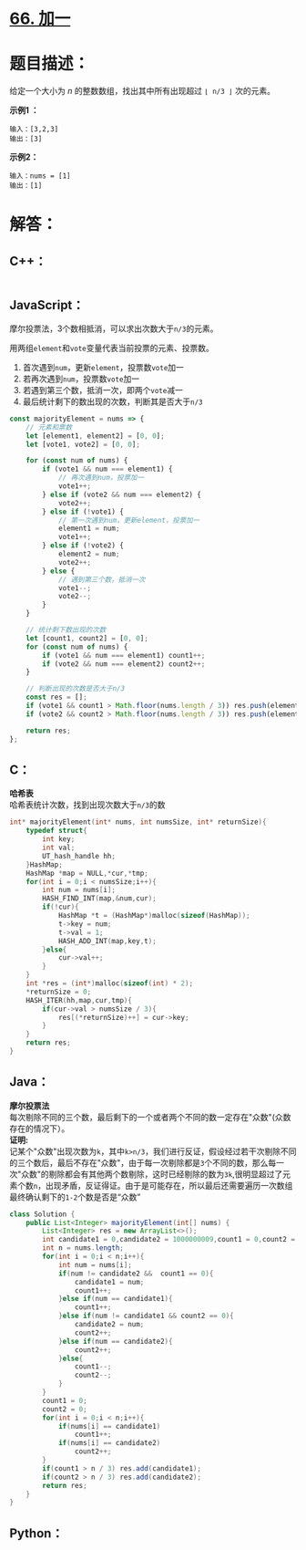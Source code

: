 # [66. 加一](https://leetcode-cn.com/problems/plus-one/)

# 题目描述：

给定一个大小为 *n* 的整数数组，找出其中所有出现超过 `⌊ n/3 ⌋` 次的元素。



**示例1 ：**

```
输入：[3,2,3]
输出：[3]
```

**示例2：**

```
输入：nums = [1]
输出：[1]
```



# 解答：

## C++：

```C++

```

## JavaScript：

摩尔投票法，3个数相抵消，可以求出次数大于`n/3`的元素。

用两组`element`和`vote`变量代表当前投票的元素、投票数。

1. 首次遇到`num`，更新`element`，投票数`vote`加一
2. 若再次遇到`num`，投票数`vote`加一
3. 若遇到第三个数，抵消一次，即两个`vote`减一
4. 最后统计剩下的数出现的次数，判断其是否大于`n/3`

```javascript
const majorityElement = nums => {
    // 元素和票数
    let [element1, element2] = [0, 0];
    let [vote1, vote2] = [0, 0];

    for (const num of nums) {
        if (vote1 && num === element1) {
            // 再次遇到num，投票加一
            vote1++;
        } else if (vote2 && num === element2) {
            vote2++;
        } else if (!vote1) {
            // 第一次遇到num，更新element，投票加一
            element1 = num;
            vote1++;
        } else if (!vote2) {
            element2 = num;
            vote2++;
        } else {
            // 遇到第三个数，抵消一次
            vote1--;
            vote2--;
        }
    }

    // 统计剩下数出现的次数
    let [count1, count2] = [0, 0];
    for (const num of nums) {
        if (vote1 && num === element1) count1++;
        if (vote2 && num === element2) count2++;
    }

    // 判断出现的次数是否大于n/3
    const res = [];
    if (vote1 && count1 > Math.floor(nums.length / 3)) res.push(element1);
    if (vote2 && count2 > Math.floor(nums.length / 3)) res.push(element2);

    return res;
};
```

## C：
**哈希表**  
哈希表统计次数，找到出现次数大于`n/3`的数
```c
int* majorityElement(int* nums, int numsSize, int* returnSize){
    typedef struct{
        int key;
        int val;
        UT_hash_handle hh;
    }HashMap;
    HashMap *map = NULL,*cur,*tmp;
    for(int i = 0;i < numsSize;i++){
        int num = nums[i];
        HASH_FIND_INT(map,&num,cur);
        if(!cur){
            HashMap *t = (HashMap*)malloc(sizeof(HashMap));
            t->key = num;
            t->val = 1;
            HASH_ADD_INT(map,key,t);
        }else{
            cur->val++;
        }
    }
    int *res = (int*)malloc(sizeof(int) * 2);
    *returnSize = 0;
    HASH_ITER(hh,map,cur,tmp){
        if(cur->val > numsSize / 3){
            res[(*returnSize)++] = cur->key;
        }
    }
    return res;
}
```

## Java：
**摩尔投票法**  
每次剔除不同的三个数，最后剩下的一个或者两个不同的数一定存在"众数"(众数存在的情况下）。  
**证明:**     
记某个"众数"出现次数为`k`，其中`k>n/3`，我们进行反证，假设经过若干次剔除不同的三个数后，最后不存在"众数"，由于每一次剔除都是`3`个不同的数，那么每一次"众数"的剔除都会有其他两个数剔除，这时已经剔除的数为`3k`,很明显超过了元素个数`n`，出现矛盾，反证得证。由于是可能存在，所以最后还需要遍历一次数组最终确认剩下的`1-2`个数是否是“众数”
```java
class Solution {
    public List<Integer> majorityElement(int[] nums) {
        List<Integer> res = new ArrayList<>();
        int candidate1 = 0,candidate2 = 1000000009,count1 = 0,count2 = 0;
        int n = nums.length;
        for(int i = 0;i < n;i++){
            int num = nums[i];
            if(num != candidate2 &&  count1 == 0){
                candidate1 = num;
                count1++;
            }else if(num == candidate1){
                count1++;
            }else if(num != candidate1 && count2 == 0){
                candidate2 = num;
                count2++;
            }else if(num == candidate2){
                count2++;
            }else{
                count1--;
                count2--;
            }
        }
        count1 = 0;
        count2 = 0;
        for(int i = 0;i < n;i++){
            if(nums[i] == candidate1)
                count1++;
            if(nums[i] == candidate2)
                count2++;
        }
        if(count1 > n / 3) res.add(candidate1);
        if(count2 > n / 3) res.add(candidate2);
        return res;
    }
}
```

## Python：

```python

```

